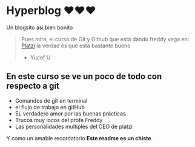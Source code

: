 # Hyperblog ❤❤❤
Un blogsito asi bien bonito

 > Pues mira, el curso de Git y Github que está dando freddy vega en: <a href="https://platzi.com/">Platzi</a> la verdad es que está bastante bueno
 > * Yucef U
 ## En este curso se ve un poco de todo con respecto a git

 * Comandos de git en terminal
 * el flujo de trabajo en gitHub
 * EL verdadero amor por las buenas prácticas
 * Trucos muy locos del profe Freddy
 * Las personalidades multiples del CEO de platzi

 Y como un amable recordatorio
 **Este readme es un chiste**. 

